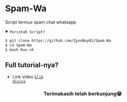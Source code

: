 # Spam-Wa
Script termux spam chat whatsapp

<details open><summary><code>Perintah Script?</code></summary>

```bash
$ git clone https://github.com/ZynnBoy01/Spam-Wa
$ cd Spam-Wa
$ bash Run.sh
```
</details>

## Full tutorial-nya?
- Link video <code><a href="https://youtu.be/9Jd2ezv4Ymo?si=TLgfqPGZ1ny8HjHF">klik disini</a></code>
<div align="center">

### Terimakasih telah berkunjung😁
</div>
